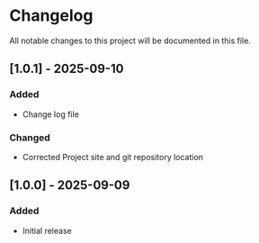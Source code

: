 # Changelog

All notable changes to this project will be documented in this file.

## [1.0.1] - 2025-09-10
### Added
- Change log file

### Changed
- Corrected Project site and git repository location

## [1.0.0] - 2025-09-09
### Added
- Initial release
